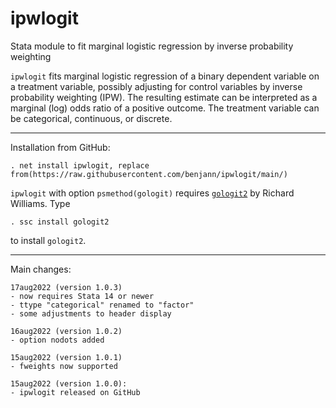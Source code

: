 # ipwlogit
Stata module to fit marginal logistic regression by inverse probability weighting

`ipwlogit` fits marginal logistic regression of a binary dependent variable on
a treatment variable, possibly adjusting for control variables by inverse
probability weighting (IPW). The resulting estimate can be interpreted as a
marginal (log) odds ratio of a positive outcome. The treatment variable can be
categorical, continuous, or discrete.

---

Installation from GitHub:

    . net install ipwlogit, replace from(https://raw.githubusercontent.com/benjann/ipwlogit/main/)

`ipwlogit` with option `psmethod(gologit)` requires
[`gologit2`](https://www3.nd.edu/~rwilliam/gologit2/) by Richard Williams. Type

    . ssc install gologit2

to install `gologit2`.

---

Main changes:

    17aug2022 (version 1.0.3)
    - now requires Stata 14 or newer
    - ttype "categorical" renamed to "factor"
    - some adjustments to header display

    16aug2022 (version 1.0.2)
    - option nodots added

    15aug2022 (version 1.0.1)
    - fweights now supported
    
    15aug2022 (version 1.0.0):
    - ipwlogit released on GitHub